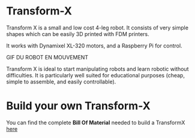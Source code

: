 # Transform-X


Transform X is a small and low cost 4-leg robot. It consists of very simple shapes which can be easily 3D printed with FDM printers. 

It works with Dynamixel XL-320 motors, and a Raspberry Pi for control.


GIF DU ROBOT EN MOUVEMENT 



Transform X is ideal to start manipulating robots and learn robotic without difficulties. It is particularly well suited for educational purposes (cheap, simple to assemble, and easily controllable).



# Build your own Transform-X

You can find the complete **Bill Of Material** needed to build a TransformX [here](doc/bom.md)

